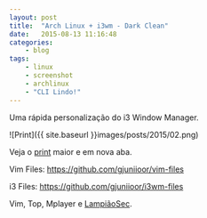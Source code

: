 ```yaml
---
layout: post
title:  "Arch Linux + i3wm - Dark Clean"
date:   2015-08-13 11:16:48
categories:
    - blog
tags:
    - linux
    - screenshot
    - archlinux
    - "CLI Lindo!"
---
```


Uma rápida personalização do i3 Window Manager.

![Print]({{ site.baseurl }}images/posts/2015/02.png)

Veja o <a title="ScreenShot" href="{{ site.baseurl }}images/posts/2015/02.png" target="_blank">print</a> maior e em nova aba.

Vim Files: <a href="https://github.com/gjuniioor/vim-files" target="_blank">https://github.com/gjuniioor/vim-files</a>

i3 Files: <a href="https://github.com/gjuniioor/i3wm-files" target="_blank">https://github.com/gjuniioor/i3wm-files</a>

Vim, Top, Mplayer e <a href="https://lampiaosec.github.io" target="_blank">LampiãoSec</a>.